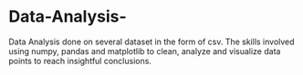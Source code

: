 # Data-Analysis-
Data Analysis done on several dataset in the form of csv. The skills involved using numpy, pandas and matplotlib to clean, analyze and visualize data points to reach insightful conclusions. 
